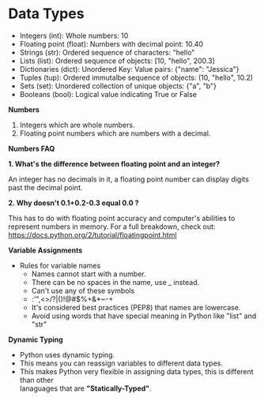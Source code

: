 # Data Types

 - Integers (int):							Whole numbers: 10
 - Floating point (float):				Numbers with decimal point: 10.40
 - Strings (str):							Ordered sequence of characters: "hello"
 - Lists (list):								Ordered sequence of objects: [10, "hello", 200.3]
 - Dictionaries (dict):					Unordered Key: Value pairs: {"name": "Jessica"}
 - Tuples (tup):							Ordered immutalbe sequence of objects: (10, "hello", 10.2)
 - Sets (set):								Unordered collection of unique objects: {"a", "b"}
 - Booleans (bool):						Logical value indicating True or False

**Numbers**

 1. Integers which are whole numbers.
 2. Floating point numbers which are numbers with a decimal.

**Numbers FAQ**

**1. What's the difference between floating point and an integer?**

An integer has no decimals in it, a floating point number can display digits past the decimal point.  

**2. Why doesn't 0.1+0.2-0.3 equal 0.0 ?**

This has to do with floating point accuracy and computer's abilities to represent numbers in memory. For a full breakdown, check out: https://docs.python.org/2/tutorial/floatingpoint.html

**Variable Assignments**

 - Rules for variable names
	 - Names cannot start with a number.
	 - There can be no spaces in the name, use _ instead.
	 - Can't use any of these symbols
	 - :'",<>/?|\()!@#$%+&*~-+
	 - It's considered best practices (PEP8) that names are lowercase.
	 - Avoid using words that have special meaning in Python like "list" and "str"

**Dynamic Typing**

 - Python uses dynamic typing.
 - This means you can reassign variables to different data types.
 - This makes Python very flexible in assigning data types, this is different than other 	
    lanaguages that are **"Statically-Typed"**.
    
